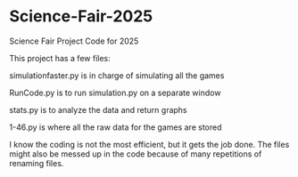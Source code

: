 # Science-Fair-2025
Science Fair Project Code for 2025



This project has a few files:



simulationfaster.py is in charge of simulating all the games

RunCode.py is to run simulation.py on a separate window

stats.py is to analyze the data and return graphs

1-46.py is where all the raw data for the games are stored




I know the coding is not the most efficient, but it gets the job done. The files might also be messed up in the code because of many repetitions of renaming files.
